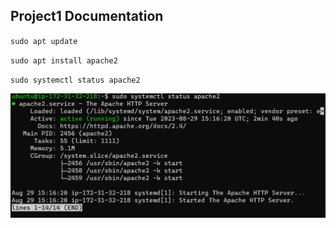 ## Project1 Documentation

`sudo apt update`

`sudo apt install apache2`

`sudo systemctl status apache2`

![Apache status](./images/apache-status.png) 